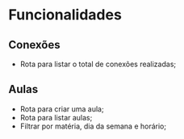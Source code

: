 # Funcionalidades

## Conexões

- Rota para listar o total de conexões realizadas;

## Aulas

- Rota para criar uma aula;
- Rota para listar aulas;
- Filtrar por matéria, dia da semana e horário;
